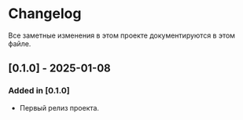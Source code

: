 # Changelog

Все заметные изменения в этом проекте документируются в этом файле.


## [0.1.0] - 2025-01-08

### Added in [0.1.0]

- Первый релиз проекта.
